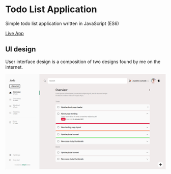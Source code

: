 # Todo List Application
Simple todo list application written in JavaScript (ES6)

[Live App](https://fbiernat.github.io/todo-list/)

## UI design
User interface design is a composition of two designs found by me on the internet.

![UI first iteration](./dist/assets/demo/todo-list-ui-1.png)